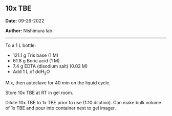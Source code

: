 ## 10x TBE

**Date:** 09-26-2022

**Author:** Nishimura lab

---

To a 1 L bottle:				
- 121.1 g Tris base (1 M)
- 61.8 g Boric acid (1 M)
- 7.4 g EDTA (disodium salt) (0.02 M)
- Add 1 L of ddH<sub>2</sub>O

Mix, then autoclave for 40 min on the liquid cycle.

Store 10x TBE at RT in gel room. 

Dilute 10x TBE to 1x TBE prior to use (1:10 dilution). Can make bulk volume of 1x TBE and pour into container next to gel imager. 
